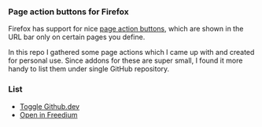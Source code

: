 ### Page action buttons for Firefox

Firefox has support for nice [page action buttons](https://developer.mozilla.org/docs/Mozilla/Add-ons/WebExtensions/user_interface/Page_actions), which are shown in the URL bar only on certain pages you define. 

In this repo I gathered some page actions which I came up with and created for personal use. Since addons for these are super small, I found it more handy to list them under single GitHub repository.

### List
- [Toggle Github.dev](./toggle-github-dev/)
- [Open in Freedium](./open-in-freedium/)
